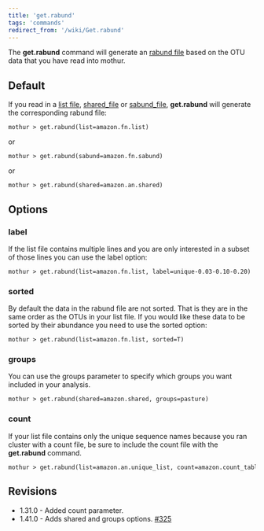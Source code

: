 ```yaml
---
title: 'get.rabund'
tags: 'commands'
redirect_from: '/wiki/Get.rabund'
---
```

The **get.rabund** command will generate an [rabund
file](rabund_file) based on the OTU data that you have read
into mothur.

## Default

If you read in a [list file](list_file),
[shared\_file](shared_file) or
[sabund\_file](sabund_file), **get.rabund** will generate the
corresponding rabund file:

    mothur > get.rabund(list=amazon.fn.list)

or

    mothur > get.rabund(sabund=amazon.fn.sabund)

or

    mothur > get.rabund(shared=amazon.an.shared)

## Options

### label

If the list file contains multiple lines and you are only interested in
a subset of those lines you can use the label option:

    mothur > get.rabund(list=amazon.fn.list, label=unique-0.03-0.10-0.20)

### sorted

By default the data in the rabund file are not sorted. That is they are
in the same order as the OTUs in your list file. If you would like these
data to be sorted by their abundance you need to use the sorted option:

    mothur > get.rabund(list=amazon.fn.list, sorted=T)

### groups

You can use the groups parameter to specify which groups you want
included in your analysis.

    mothur > get.rabund(shared=amazon.shared, groups=pasture)

### count

If your list file contains only the unique sequence names because you
ran cluster with a count file, be sure to include the count file with
the **get.rabund** command.

    mothur > get.rabund(list=amazon.an.unique_list, count=amazon.count_table)

## Revisions

-   1.31.0 - Added count parameter.
-   1.41.0 - Adds shared and groups options.
    [\#325](https://github.com/mothur/mothur/issues/325)


